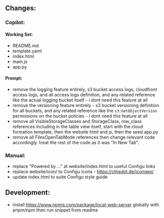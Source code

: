## Changes:

### Copilot:
#### Working Set:
- README.md
- template.yaml
- index.html
- main.js
- app.py
#### Prompt:
- remove the logging feature entirely, s3 bucket access logs, cloudfront access logs, and all access logs definition, and any related reference like the actual logging bucket itself - i dont need this feature at all
- remove the versioning feature entirely - s3 bucket versioning definition for all buckets, and any related reference like the `s3:GetObjectVersion` permissions on the bucket policies - i dont need this feature at all
- remove all VisibleStorageClasses and StorageClass, row_class references including in the table view itself, start with the cloud formation template, then the website html and js, then the seed app.py
- remove all FilesOpenTabMode references then change relevant code accordingly. treat the rest of the code as it was "In New Tab".

### Manual:
- replace "Powered by ..." at website/index.html to useful Configu links
- replace website/icon/ to Configu icons - https://cthedot.de/icongen/
- update index.html to suite Configu style guide

## Development:

- install https://www.npmjs.com/package/local-web-server globally with pnpm/npm then run snippet from readme